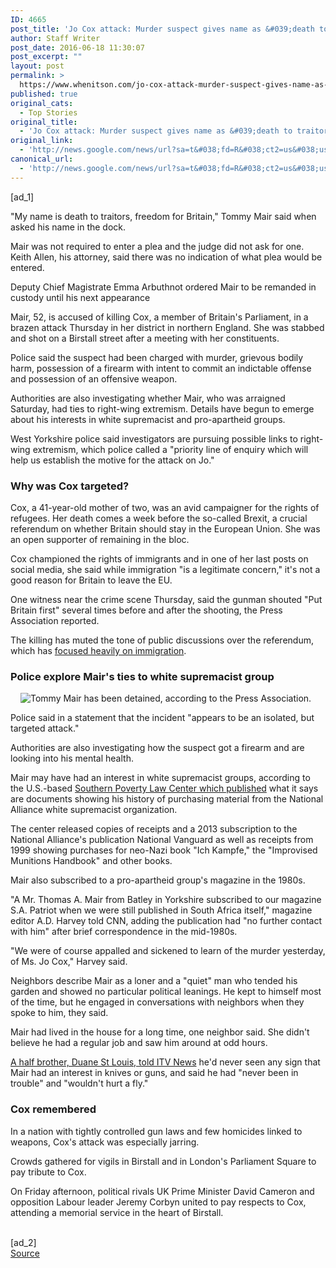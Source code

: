 ```yaml
---
ID: 4665
post_title: 'Jo Cox attack: Murder suspect gives name as &#039;death to traitors&#039; in court &#8211; CNN'
author: Staff Writer
post_date: 2016-06-18 11:30:07
post_excerpt: ""
layout: post
permalink: >
  https://www.whenitson.com/jo-cox-attack-murder-suspect-gives-name-as-death-to-traitors-in-court-cnn/
published: true
original_cats:
  - Top Stories
original_title:
  - 'Jo Cox attack: Murder suspect gives name as &#039;death to traitors&#039; in court - CNN'
original_link:
  - 'http://news.google.com/news/url?sa=t&#038;fd=R&#038;ct2=us&#038;usg=AFQjCNGc8Rj55ALqsGBVBL8QY2qRSv5Y0A&#038;clid=c3a7d30bb8a4878e06b80cf16b898331&#038;cid=52779134150310&#038;ei=uC9lV-CzDsT6wQHsu4KwAQ&#038;url=http://www.cnn.com/2016/06/18/europe/jo-cox-suspect-tommy-mair-court/'
canonical_url:
  - 'http://news.google.com/news/url?sa=t&#038;fd=R&#038;ct2=us&#038;usg=AFQjCNGc8Rj55ALqsGBVBL8QY2qRSv5Y0A&#038;clid=c3a7d30bb8a4878e06b80cf16b898331&#038;cid=52779134150310&#038;ei=uC9lV-CzDsT6wQHsu4KwAQ&#038;url=http://www.cnn.com/2016/06/18/europe/jo-cox-suspect-tommy-mair-court/'
---
```

 [ad_1]
<br><p>"My name is death to traitors, freedom for Britain," Tommy Mair said when asked his name in the dock. </p><p>Mair was not required to enter a plea and the judge did not ask for one. Keith Allen, his attorney, said there was no indication of what plea would be entered.</p><p>Deputy Chief Magistrate Emma Arbuthnot ordered Mair to be remanded in custody until his next appearance</p><p>Mair, 52,  is accused of killing Cox, a member of Britain's Parliament, in a brazen attack Thursday in her district in northern England. She was stabbed and shot on a Birstall street after a meeting with her constituents. </p><div readability="110.30017391304"><p>Police said the suspect had been charged with murder, grievous bodily harm, possession of a firearm with intent to commit an indictable offense and possession of an offensive weapon. </p><p>Authorities are also investigating whether Mair, who was arraigned Saturday, had ties to right-wing extremism. Details have begun to emerge about his interests in white supremacist and pro-apartheid groups. </p><p>West Yorkshire police said investigators are pursuing possible links to right-wing extremism, which police called a "priority line of enquiry which will help us establish the motive for the attack on Jo." </p><p><h3>Why was Cox targeted?</h3></p><p>Cox, a 41-year-old mother of two, was an avid campaigner for the rights of refugees. Her death comes a week before the so-called Brexit, a crucial referendum on whether Britain should stay in the European Union. She was an open supporter of remaining in the bloc.</p><p>Cox championed the rights of immigrants and in one of her last posts on social media, she said while immigration "is a legitimate concern," it's not a good reason for Britain to leave the EU. </p><p>One witness near the crime scene  Thursday, said the gunman shouted "Put Britain first" several times before and after the shooting, the Press Association reported.</p><div class="zn-body__paragraph" readability="24.391304347826">The killing has muted the tone of public discussions over the referendum, which has <a href="http://edition.cnn.com/2016/06/16/europe/brexit-britain-immigration-referendum/index.html">focused heavily on immigration</a>. </div><p><h3>Police explore Mair's ties to white supremacist group</h3></p><div class="el__embedded el__embedded--standard"><div class="el__image--standard js__image--standard"><div readability="6.5"><img class="media__image media__image--responsive" alt="Tommy Mair has been detained, according to the Press Association." data-src-mini="http://i2.cdn.turner.com/cnnnext/dam/assets/160617110243-thomas-mair-tommy-cox-suspect-small-169.jpg" data-src-xsmall="http://i2.cdn.turner.com/cnnnext/dam/assets/160617110243-thomas-mair-tommy-cox-suspect-medium-plus-169.jpg" data-src-small="http://www.whenitson.com/wp-content/uploads/2016/06/Jo-Cox-attack-Murder-suspect-gives-name-as-039death-to-traitors039-in-court-CNN.jpg" data-src-medium="http://i2.cdn.turner.com/cnnnext/dam/assets/160617110243-thomas-mair-tommy-cox-suspect-exlarge-169.jpg" data-src-large="http://i2.cdn.turner.com/cnnnext/dam/assets/160617110243-thomas-mair-tommy-cox-suspect-super-169.jpg" data-src-full16x9="http://i2.cdn.turner.com/cnnnext/dam/assets/160617110243-thomas-mair-tommy-cox-suspect-full-169.jpg" data-src-mini1x1="http://i2.cdn.turner.com/cnnnext/dam/assets/160617110243-thomas-mair-tommy-cox-suspect-small-11.jpg" data-demand-load="not-loaded" data-eq-pts="mini: 0,  xsmall: 221,  small: 308,  medium: 461,  large:  781" src="data:image/gif;base64,R0lGODlhEAAJAJEAAAAAAP///////wAAACH5BAEAAAIALAAAAAAQAAkAAAIKlI+py+0Po5yUFQA7"/><noscript><img alt="Tommy Mair has been detained, according to the Press Association." class="media__image" src="http://www.whenitson.com/wp-content/uploads/2016/06/Jo-Cox-attack-Murder-suspect-gives-name-as-039death-to-traitors039-in-court-CNN.jpg"/></noscript></div></div></div><p>Police said in a statement that the incident "appears to be an isolated, but targeted attack." </p><p>Authorities are also investigating how the suspect got a firearm and are looking into his mental health. </p><div class="zn-body__paragraph" readability="30.023166023166">Mair may have had an interest in white supremacist groups, according to the U.S.-based <a href="https://www.splcenter.org/hatewatch/2016/06/16/alleged-killer-british-mp-was-longtime-supporter-neo-nazi-national-alliance" target="_blank">Southern Poverty Law Center which published</a> what it says are documents showing his history of purchasing material from the National Alliance white supremacist organization. </div><p>The center released copies of receipts and a 2013 subscription to the National Alliance's publication National Vanguard as well as receipts from 1999 showing purchases for neo-Nazi book "Ich Kampfe," the "Improvised Munitions Handbook" and other books. </p><p>Mair also subscribed to a pro-apartheid group's magazine in the 1980s.</p><p>"A Mr. Thomas A. Mair from Batley in Yorkshire subscribed to our magazine S.A. Patriot when we were still published in South Africa itself," magazine editor A.D. Harvey told CNN, adding the publication had "no further contact with him" after brief correspondence in the mid-1980s.</p><p>"We were of course appalled and sickened to learn of the murder yesterday, of Ms. Jo Cox," Harvey said.</p><p>Neighbors describe Mair as a loner and a "quiet" man who tended his garden and showed no particular political leanings. He kept to himself most of the time, but he engaged in conversations with neighbors when they spoke to him, they said.</p><p>Mair had lived in the house for a long time, one neighbor said. She didn't believe he had a regular job and saw him around at odd hours.</p><div class="zn-body__paragraph" readability="25.593406593407"><a href="http://www.itv.com/news/update/2016-06-16/he-wouldnt-hurt-a-fly-says-brother-of-alleged-mp-killer/" target="_blank">A half brother, Duane St Louis, told ITV News</a> he'd never seen any sign that Mair had an interest in knives or guns, and said he had "never been in trouble" and "wouldn't hurt a fly."</div><p><h3>Cox remembered</h3></p><p>In a nation with tightly controlled gun laws and few homicides linked to weapons, Cox's attack was especially jarring. </p><p>Crowds gathered for vigils in Birstall and in London's Parliament Square to pay tribute to Cox.</p><p>On Friday afternoon, political rivals UK Prime Minister David Cameron and opposition Labour leader Jeremy Corbyn united to pay respects to Cox, attending a memorial service in the heart of Birstall.</p></div>
<br>[ad_2]
<br><a href="http://news.google.com/news/url?sa=t&#038;fd=R&#038;ct2=us&#038;usg=AFQjCNGc8Rj55ALqsGBVBL8QY2qRSv5Y0A&#038;clid=c3a7d30bb8a4878e06b80cf16b898331&#038;cid=52779134150310&#038;ei=uC9lV-CzDsT6wQHsu4KwAQ&#038;url=http://www.cnn.com/2016/06/18/europe/jo-cox-suspect-tommy-mair-court/">Source </a>
